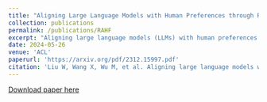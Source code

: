```yaml
---
title: "Aligning Large Language Models with Human Preferences through Representation Engineering"
collection: publications
permalink: /publications/RAHF
excerpt: "Aligning large language models (LLMs) with human preferences is crucial for enhancing their utility in terms of helpfulness, truthfulness, safety, harmlessness, and interestingness. Existing methods for achieving this alignment often involves employing reinforcement learning from human feedback (RLHF) to fine-tune LLMs based on human labels assessing the relative quality of model responses. Nevertheless, RLHF is susceptible to instability during fine-tuning and presents challenges in implementation. Drawing inspiration from the emerging field of representation engineering (RepE), this study aims to identify relevant representations for high-level human preferences embedded in patterns of activity within an LLM, and achieve precise control of model behavior by transforming its representations. This novel approach, denoted as Representation Alignment from Human Feedback (RAHF), proves to be effective, computationally efficient, and easy to implement. Extensive experiments demonstrate the efficacy of RAHF in not only capturing but also manipulating representations to align with a broad spectrum of human preferences or values, rather than being confined to a singular concept or function (e.g. honesty or bias). RAHF's versatility in accommodating diverse human preferences shows its potential for advancing LLM performance."
date: 2024-05-26
venue: 'ACL'
paperurl: 'https://arxiv.org/pdf/2312.15997.pdf'
citation: 'Liu W, Wang X, Wu M, et al. Aligning large language models with human preferences through representation engineering[C]//ACL 2024, Main.'
---
```


[Download paper here](https://arxiv.org/pdf/2312.15997.pdf)
